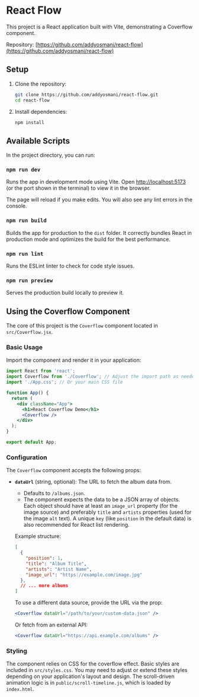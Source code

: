 # React Flow

This project is a React application built with Vite, demonstrating a Coverflow component.

Repository: [https://github.com/addyosmani/react-flow](https://github.com/addyosmani/react-flow)

## Setup

1.  Clone the repository:
    ```bash
    git clone https://github.com/addyosmani/react-flow.git
    cd react-flow
    ```
2.  Install dependencies:
    ```bash
    npm install
    ```

## Available Scripts

In the project directory, you can run:

### `npm run dev`

Runs the app in development mode using Vite.
Open [http://localhost:5173](http://localhost:5173) (or the port shown in the terminal) to view it in the browser.

The page will reload if you make edits.
You will also see any lint errors in the console.

### `npm run build`

Builds the app for production to the `dist` folder.
It correctly bundles React in production mode and optimizes the build for the best performance.

### `npm run lint`

Runs the ESLint linter to check for code style issues.

### `npm run preview`

Serves the production build locally to preview it.

## Using the Coverflow Component

The core of this project is the `Coverflow` component located in `src/Coverflow.jsx`.

### Basic Usage

Import the component and render it in your application:

```jsx
import React from 'react';
import Coverflow from './Coverflow'; // Adjust the import path as needed
import './App.css'; // Or your main CSS file

function App() {
  return (
    <div className="App">
      <h1>React Coverflow Demo</h1>
      <Coverflow />
    </div>
  );
}

export default App;
```

### Configuration

The `Coverflow` component accepts the following props:

*   **`dataUrl`** (string, optional): The URL to fetch the album data from.
    *   Defaults to `/albums.json`.
    *   The component expects the data to be a JSON array of objects. Each object should have at least an `image_url` property (for the image source) and preferably `title` and `artists` properties (used for the image `alt` text). A unique `key` (like `position` in the default data) is also recommended for React list rendering.

    Example structure:
    ```json
    [
      {
        "position": 1,
        "title": "Album Title",
        "artists": "Artist Name",
        "image_url": "https://example.com/image.jpg"
      },
      // ... more albums
    ]
    ```

    To use a different data source, provide the URL via the prop:

    ```jsx
    <Coverflow dataUrl="/path/to/your/custom-data.json" />
    ```

    Or fetch from an external API:

    ```jsx
    <Coverflow dataUrl="https://api.example.com/albums" />
    ```

### Styling

The component relies on CSS for the coverflow effect. Basic styles are included in `src/styles.css`. You may need to adjust or extend these styles depending on your application's layout and design. The scroll-driven animation logic is in `public/scroll-timeline.js`, which is loaded by `index.html`.
